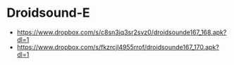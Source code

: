 Droidsound-E 
============
* https://www.dropbox.com/s/c8sn3iq3sr2svz0/droidsounde167_168.apk?dl=1
* https://www.dropbox.com/s/fkzrcjl4955rrof/droidsounde167_170.apk?dl=1
